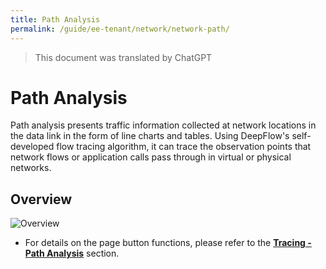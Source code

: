 ```yaml
---
title: Path Analysis
permalink: /guide/ee-tenant/network/network-path/
---
```


> This document was translated by ChatGPT

# Path Analysis

Path analysis presents traffic information collected at network locations in the data link in the form of line charts and tables. Using DeepFlow's self-developed flow tracing algorithm, it can trace the observation points that network flows or application calls pass through in virtual or physical networks.

## Overview

![Overview](https://yunshan-guangzhou.oss-cn-beijing.aliyuncs.com/pub/pic/20230920650ac4cf837e7.png)

- For details on the page button functions, please refer to the **[Tracing - Path Analysis](../tracing/service-statistics/)** section.